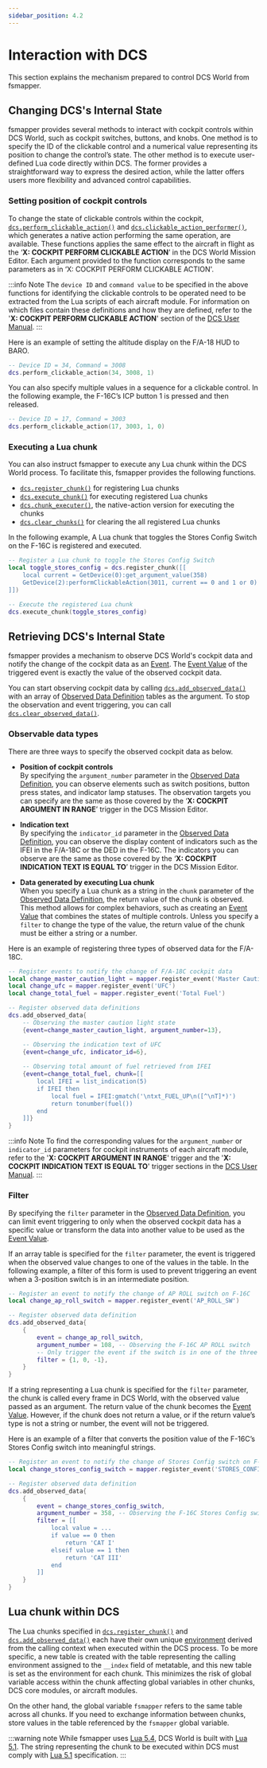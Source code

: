 ```yaml
---
sidebar_position: 4.2
---
```


# Interaction with DCS
This section explains the mechanism prepared to control DCS World from fsmapper.

## Changing DCS's Internal State
fsmapper provides several methods to interact with cockpit controls within DCS World, such as cockpit switches, buttons, and knobs.
One method is to specify the ID of the clickable control and a numerical value representing its position to change the control’s state. The other method is to execute user-defined Lua code directly within DCS. The former provides a straightforward way to express the desired action, while the latter offers users more flexibility and advanced control capabilities.

### Setting position of cockpit controls
To change the state of clickable controls within the cockpit, [`dcs.perform_clickable_action()`](/libs/dcs/dcs_perform_clickable_action) and [`dcs.clickable_action_performer()`](/libs/dcs/dcs_clickable_action_performer), which generates a native action performing the same operation, are available.
These functions applies the same effect to the aircraft in flight as the ‘**X: COCKPIT PERFORM CLICKABLE ACTION**’ in the DCS World Mission Editor. Each argument provided to the function corresponds to the same parameters as in ‘X: COCKPIT PERFORM CLICKABLE ACTION'. 

:::info Note
The `device ID` and `command value` to be specified in the above functions for identifying the clickable controls to be operated need to be extracted from the Lua scripts of each aircraft module. For information on which files contain these definitions and how they are defined, refer to the '**X: COCKPIT PERFORM CLICKABLE ACTION**' section of the [DCS User Manual](https://www.digitalcombatsimulator.com/en/downloads/documentation/dcs-user_manual_en/).
:::

Here is an example of setting the altitude display on the F/A-18 HUD to BARO.

```lua
-- Device ID = 34, Command = 3008
dcs.perform_clickable_action(34, 3008, 1)
```

You can also specify multiple values in a sequence for a clickable control. In the following example, the F-16C’s ICP button 1 is pressed and then released.

```lua
-- Device ID = 17, Command = 3003
dcs.perform_clickable_action(17, 3003, 1, 0)
```

### Executing a Lua chunk
You can also instruct fsmapper to execute any Lua chunk within the DCS World process. To facilitate this, fsmapper provides the following functions.

- [`dcs.register_chunk()`](/libs/dcs/dcs_register_chunk) for registering Lua chunks
- [`dcs.execute_chunk()`](/libs/dcs/dcs_execute_chunk) for executing registered Lua chunks
- [`dcs.chunk_executer()`](/libs/dcs/dcs_chunk_executer), the native-action version for executing the chunks
- [`dcs.clear_chunks()`](/libs/dcs/dcs_clear_chunks) for clearing the all registered Lua chunks

In the following example, A Lua chunk that toggles the Stores Config Switch on the F-16C is registered and executed.

```lua
-- Register a Lua chunk to toggle the Stores Config Switch
local toggle_stores_config = dcs.register_chunk([[
    local current = GetDevice(0):get_argument_value(358)
    GetDevice(2):performClickableAction(3011, current == 0 and 1 or 0)
]])

-- Execute the registered Lua chunk
dcs.execute_chunk(toggle_stores_config)
```

## Retrieving DCS's Internal State

fsmapper provides a mechanism to observe DCS World's cockpit data and notify the change of the cockpit data as an [Event](/guide/event-action-mapping). The [Event Value](/guide/event-action-mapping#event) of the triggered event is exactly the value of the observed cockpit data.

You can start observing cockpit data by calling [`dcs.add_observed_data()`](/libs/dcs/dcs_add_observed_data) with an array of [Observed Data Definition](/libs/dcs/dcs_add_observed_data#observed-data-definition) tables as the argument. To stop the observation and event triggering, you can call [`dcs.clear_observed_data()`](/libs/dcs/dcs_clear_observed_data).

### Observable data types
There are three ways to specify the observed cockpit data as below.

- **Position of cockpit controls**<br/>
    By specifying the `argument_number` parameter in the [Observed Data Definition](/libs/dcs/dcs_add_observed_data#observed-data-definition), you can observe elements such as switch positions, button press states, and indicator lamp statuses. The observation targets you can specify are the same as those covered by the ‘**X: COCKPIT ARGUMENT IN RANGE**’ trigger in the DCS Mission Editor.

- **Indication text**<br/>
    By specifying the `indicator_id` parameter in the [Observed Data Definition](/libs/dcs/dcs_add_observed_data#observed-data-definition), you can observe the display content of indicators such as the IFEI in the F/A-18C or the DED in the F-16C. The indicators you can observe are the same as those covered by the ‘**X: COCKPIT INDICATION TEXT IS EQUAL TO**’ trigger in the DCS Mission Editor.

- **Data generated by executing Lua chunk**<br/>
    When you specify a Lua chunk as a string in the `chunk` parameter of the [Observed Data Definition](/libs/dcs/dcs_add_observed_data#observed-data-definition), the return value of the chunk is observed. This method allows for complex behaviors, such as creating an [Event Value](/guide/event-action-mapping#event) that combines the states of multiple controls.
    Unless you specify a `filter` to change the type of the value, the return value of the chunk must be either a string or a number.

Here is an example of registering three types of observed data for the F/A-18C.

```lua
-- Register events to notify the change of F/A-18C cockpit data
local change_master_caution_light = mapper.register_event('Master Caution Light')
local change_ufc = mapper.register_event('UFC')
local change_total_fuel = mapper.register_event('Total Fuel')

-- Register observed data definitions
dcs.add_observed_data{
    -- Observing the master caution light state
    {event=change_master_caution_light, argument_number=13},

    -- Observing the indication text of UFC
    {event=change_ufc, indicator_id=6},
    
    -- Observing total amount of fuel retrieved from IFEI
    {event=change_total_fuel, chunk=[[
        local IFEI = list_indication(5)
        if IFEI then
            local fuel = IFEI:gmatch('\ntxt_FUEL_UP\n([^\nT]*)')
            return tonumber(fuel())
        end
    ]]}
}
```

:::info Note
To find the corresponding values for the `argument_number` or `indicator_id` parameters for cockpit instruments of each aircraft module, 
refer to the '**X: COCKPIT ARGUMENT IN RANGE**' trigger and the '**X: COCKPIT INDICATION TEXT IS EQUAL TO**' trigger sections in the [DCS User Manual](https://www.digitalcombatsimulator.com/en/downloads/documentation/dcs-user_manual_en/).
:::


### Filter
By specifying the `filter` parameter in the [Observed Data Definition](/libs/dcs/dcs_add_observed_data#observed-data-definition), you can limit event triggering to only when the observed cockpit data has a specific value or transform the data into another value to be used as the [Event Value](/guide/event-action-mapping#event).

If an array table is specified for the `filter` parameter, the event is triggered when the observed value changes to one of the values in the table. 
In the following example, a filter of this form is used to prevent triggering an event when a 3-position switch is in an intermediate position.

```lua
-- Register an event to notify the change of AP ROLL switch on F-16C
local change_ap_roll_switch = mapper.register_event('AP_ROLL_SW')

-- Register observed data definition
dcs.add_observed_data{
    {
        event = change_ap_roll_switch,
        argument_number = 108, -- Observing the F-16C AP ROLL switch
        -- Only trigger the event if the switch is in one of the three stable positions
        filter = {1, 0, -1},
    }
}
```

If a string representing a Lua chunk is specified for the `filter` parameter, the chunk is called every frame in DCS World, with the observed value passed as an argument.
The return value of the chunk becomes the [Event Value](/guide/event-action-mapping#event).
However, if the chunk does not return a value, or if the return value’s type is not a string or number, the event will not be triggered.

Here is an example of a filter that converts the position value of the F-16C’s Stores Config switch into meaningful strings.

```lua
-- Register an event to notify the change of Stores Config switch on F-16C
local change_stores_config_switch = mapper.register_event('STORES_CONFIG_SW')

-- Register observed data definition
dcs.add_observed_data{
    {
        event = change_stores_config_switch,
        argument_number = 358, -- Observing the F-16C Stores Config switch
        filter = [[
            local value = ...
            if value == 0 then
                return 'CAT I'
            elseif value == 1 then
                return 'CAT III'
            end
        ]]
    }
}
```

## Lua chunk within DCS
The Lua chunks specified in [`dcs.register_chunk()`](/libs/dcs/dcs_register_chunk) and [`dcs.add_observed_data()`](/libs/dcs/dcs_add_observed_data) each have their own unique [environment](https://www.lua.org/manual/5.1/manual.html#2.9) derived from the calling context when executed within the DCS process.
To be more specific, a new table is created with the table representing the calling environment assigned to the `__index` field of metatable, and this new table is set as the environment for each chunk.
This minimizes the risk of global variable access within the chunk affecting global variables in other chunks, DCS core modules, or aircraft modules.

On the other hand, the global variable `fsmapper` refers to the same table across all chunks. 
If you need to exchange information between chunks, store values in the table referenced by the `fsmapper` global variable.

:::warning note
While fsmapper uses [Lua 5.4](https://www.lua.org/manual/5.4/manual.html), DCS World is built with [Lua 5.1](https://www.lua.org/manual/5.1/manual.html). The string representing the chunk to be executed within DCS must comply with [Lua 5.1](https://www.lua.org/manual/5.1/manual.html) specification.
:::
